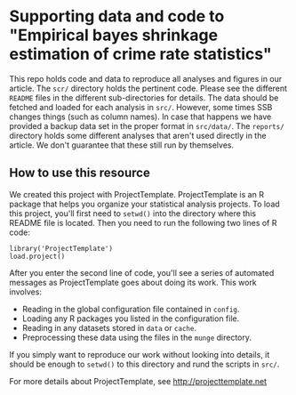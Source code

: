 # Supporting data and code to "Empirical bayes shrinkage estimation of crime rate statistics"

This repo holds code and data to reproduce all analyses and figures in our article.
The `scr/` directory holds the pertinent code. Please see the different `README` files
in the different sub-directories for details. The data should be fetched and loaded 
for each analysis in `src/`. However, some times SSB changes things (such as column names). In case that happens we have provided a backup data set in the proper format in `src/data/`. The `reports/` directory holds some
different analyses that aren't used directly in the article. We don't guarantee that 
these still run by themselves.

## How to use this resource
We created this project with ProjectTemplate. ProjectTemplate is an R package that helps you organize your statistical
analysis projects. To load this project, you'll first need to `setwd()` into the directory
where this README file is located. Then you need to run the following two
lines of R code:

	library('ProjectTemplate')
	load.project()

After you enter the second line of code, you'll see a series of automated
messages as ProjectTemplate goes about doing its work. This work involves:
* Reading in the global configuration file contained in `config`.
* Loading any R packages you listed in the configuration file.
* Reading in any datasets stored in `data` or `cache`.
* Preprocessing these data using the files in the `munge` directory.

If you simply want to reproduce our work without looking into details, it should be 
enough to `setwd()` to this directory and rund the scripts in `src/`.

For more details about ProjectTemplate, see http://projecttemplate.net
